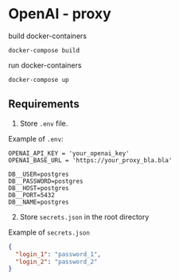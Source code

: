 # OpenAI - proxy 
build docker-containers 
```angular2html
docker-compose build
```
run docker-containers
```angular2html
docker-compose up
```
## Requirements
1. Store `.env` file.

Example of `.env`:
```angular2html
OPENAI_API_KEY = 'your_openai_key'
OPENAI_BASE_URL = 'https://your_proxy_bla.bla'

DB__USER=postgres
DB__PASSWORD=postgres
DB__HOST=postgres
DB__PORT=5432
DB__NAME=postgres
```
2. Store `secrets.json` in the root directory

Example of `secrets.json`
```json
{
  "login_1": "password_1",
  "login_2": "password_2"
}
```